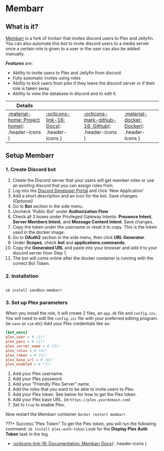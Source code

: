 # Membarr

## What is it?

[Membarr](https://github.com/Yoruio/Membarr) is a fork of Invitarr that invites discord users to Plex and Jellyfin. You can also automate this bot to invite discord users to a media server once a certain role is given to a user or the user can also be added manually.

***Features*** are:

- Ability to invite users to Plex and Jellyfin from discord
- Fully automatic invites using roles
- Ability to kick users from plex if they leave the discord server or if their role is taken away.
- Ability to view the database in discord and to edit it.

| Details     |             |             |             |
|-------------|-------------|-------------|-------------|
| [:material-home: Project home](https://github.com/Yoruio/Membarr){: .header-icons } | [:octicons-link-16: Docs](https://github.com/Yoruio/Membarr){: .header-icons } | [:octicons-mark-github-16: Github](https://github.com/Yoruio/Membarr){: .header-icons } | [:material-docker: Docker](https://hub.docker.com/r/yoruio/membarr){: .header-icons }|

## Setup Membarr

### 1. Create Discord bot

1. Create the Discord server that your users will get member roles or use an existing discord that you can assign roles from.
2. Log into the [Discord Developer Portal] and click 'New Application'
3. Add a short description and an icon for the bot. Save changes. *(Optional)*
4. Go to **Bot** section in the side menu.
5. Uncheck 'Public Bot' under **Authorization Flow**
6. Check all 3 boxes under Privileged Gateway Intents: **Presence Intent**, **Server Members Intent**, and **Message Content Intent**. Save changes.
7. Copy the token under the username or reset it to copy. This is the token used in the docker image.
8. Go to **OAuth2** section in the side menu, then click **URL Generator**.
9. Under **Scopes**, check **bot** and **applications.commands**.
10. Copy the **Generated URL** and paste into your browser and add it to your discord server from Step 1.
11. The bot will come online after the docker container is running with the correct Bot Token.

  [Discord Developer Portal]: https://discord.com/developers/applications

### 2. Installation

``` shell

sb install sandbox-membarr

```

### 3. Set up Plex parameters

When you install the role, it will create 2 files, an `app.db` file and `config.ini`. You will need to edit the `config.ini` file with your preferred editing program. (ie `nano` or `vim` etc) Add your Plex credentials like so:

``` toml title="config.ini"
[bot_envs]
plex_user = # (1)!
plex_pass = # (2)!
plex_server_name = # (3)!
plex_roles = # (4)!
plex_token = # (5)!
plex_base_url = # (6)!
plex_enabled = # (7)!
```

1. Add your Plex username.
2. Add your Plex password.
3. Add your "Friendly Plex Server" name.
4. Add the roles that you want to be able to invite users to Plex.
5. Add your Plex token. See below for how to get the Plex token.
6. Add your Plex base URL. (ie `https://plex.yourdomain.com`)
7. Set to `true` to enable Plex.

Now restart the Membarr container `docker restart membarr`.

???+ Success "Plex Token"
    To get the Plex token, you will run the following command: `sb install plex-auth-token`
    Look for the **Display Plex Auth Token** task in the log.

- [:octicons-link-16: Documentation: Membarr Docs](https://github.com/Yoruio/Membarr){: .header-icons }

